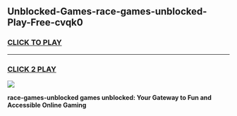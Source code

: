 
## Unblocked-Games-race-games-unblocked-Play-Free-cvqk0
<h3>
<a href="https://premium76.site?title=race-games-unblocked&ref=15A">CLICK TO PLAY</a></h3>
<hr>

<h3>
<a href="https://premium76.site?title=race-games-unblocked&ref=15A">CLICK 2 PLAY</a>
  
</h3>

<a href="https://premium76.site?title=race-games-unblocked&ref=15A"><img src="https://clearcache.store/games.png"></a>


**race-games-unblocked games unblocked: Your Gateway to Fun and Accessible Online Gaming**
